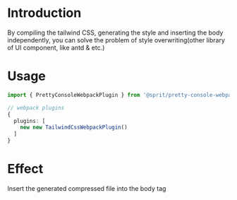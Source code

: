 # Introduction
By compiling the tailwind CSS, generating the style and inserting the body independently, you can solve the problem of style overwriting(other library of UI component, like antd & etc.)

# Usage
```typescript
import { PrettyConsoleWebpackPlugin } from '@sprit/pretty-console-webpack-plugin';

// webpack plugins
{
  plugins: [
    new new TailwindCssWebpackPlugin()
  ]
}
```

# Effect
Insert the generated compressed file into the body tag